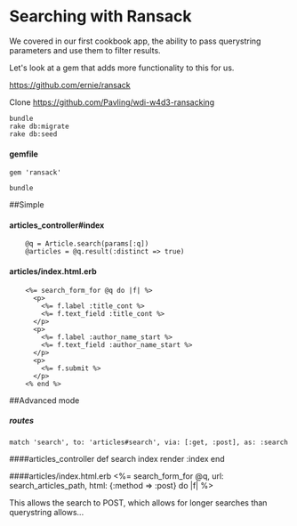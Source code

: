 # Searching with Ransack

We covered in our first cookbook app, the ability to pass querystring parameters and use them to filter results.

Let's look at a gem that adds more functionality to this for us.

<https://github.com/ernie/ransack>


Clone
<https://github.com/Pavling/wdi-w4d3-ransacking>

  `bundle`  
  `rake db:migrate`  
  `rake db:seed`  

#### gemfile  
  `gem 'ransack'`  

  `bundle`  


##Simple 

#### articles_controller#index

```
    @q = Article.search(params[:q])
    @articles = @q.result(:distinct => true)
```

#### articles/index.html.erb

```
    <%= search_form_for @q do |f| %>
      <p>
        <%= f.label :title_cont %>
        <%= f.text_field :title_cont %>
      </p>
      <p>
        <%= f.label :author_name_start %>
        <%= f.text_field :author_name_start %>
      </p>
      <p>
        <%= f.submit %>
      </p>
    <% end %>
```

##Advanced mode

##### routes
    match 'search', to: 'articles#search', via: [:get, :post], as: :search

####articles_controller
    def search
      index
      render :index
    end

####articles/index.html.erb
    <%= search_form_for @q, url: search_articles_path, html: {:method => :post} do |f| %>

This allows the search to POST, which allows for longer searches than querystring allows...